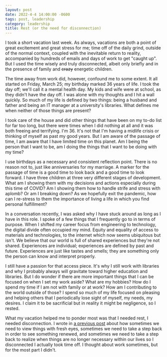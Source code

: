 ```yaml
---
layout: post
date: 2022-4-4 14:00:00 -0600
tags: post, leadership
category: leadership
title: Rest (or the need for disconnection)
---
```


I took a short vacation last week. As always, vacations are both a point of great excitement and great stress for me; time off of the daily grind, outside of the normal context, coupled with the inevitable return to reality, accompanied by hundreds of emails and days of work to get "caught up". But I used the time wisely and truly disconnected, albeit only briefly and in the presence of family and ~~crazy~~ energetic children.

The time away from work did, however, confound me to some extent. It all started on Friday, March 25; my birthday marked 36 years of life. I took the day off; we'll call it a mental health day. My kids and wife were at school, as they didn't have the day off. I was alone with my thoughts and I hit a wall quickly. So much of my life is defined by two things: being a husband and father and being an IT manager at a university's libraries. What defines me when neither of those things are present? 

I took care of the house and did other things that have been on my to-do list for far too long, but there were times when I did nothing at all and it was both freeing and terrifying. I'm 36. It's not that I'm having a midlife crisis or thinking of myself as past my good years. But I am aware of the passage of time, I am aware that I have limited time on this planet. Am I being the person that I want to be, am I doing the things that I want to be doing with my time?

I use birthdays as a necessary and consistent reflection point. There is no reason not to, just like anniversaries for my marriage. A marker for the passage of time is a good time to look back and a good time to look forward. I have three children at three very different stages of development. What am I showing them with my decisions and actions especially during this time of COVID? Am I showing them how to handle strife and stress with aplomb? Or am I breaking down? As we hopefully exit the pandemic, how can I re-stress to them the importance of living a life in which you find personal fulfillment?

In a conversation recently, I was asked why I have stuck around as long as I have in this role. I spoke of a few things that I frequently go to in terms of purpose. When I shifted my career focus from engineering to technology, the digital divide often occupied my mind. Equity and equality of access to materials and technologies, to the internet which now seems ubiquitous but isn't. We believe that our world is full of shared experiences but they're not shared. Experiences are individual; experiences are defined by past and future. Experiences are just like tastes and smells; they are something only the person can know and interpret properly.

I still have a passion for that access piece. It's why I still work with libraries and why I probably always will gravitate toward higher education and libraries. But I do wonder if there are more important things that I can be focused on when I set my work aside? What are my hobbies? How do I spend my time if I am not with family or at work? How am I contributing to the world outside of those? I spend so much of my life focused on pleasing and helping others that I periodically lose sight of myself, my needs, my desires. I claim it to be sacrificial but in reality it might be negligence, so I rested.

What my vacation helped me to ponder most was that I needed rest, I needed disconnection. I wrote in [a previous post](/2022/03/decision-making-as-a-means-of-renewal) about how sometimes we need to view things with fresh eyes, sometimes we need to take a step back in order to see something renewed, and sometimes we need to take a step back to realize when things are no longer necessary within our lives so I disconnected I actually took time off. I thought about work sometimes, but for the most part I didn't.